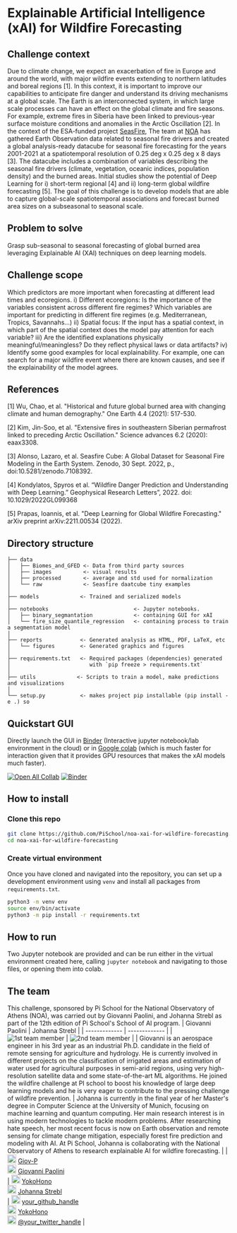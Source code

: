 # Explainable Artificial Intelligence (xAI) for Wildfire Forecasting

## Challenge context
Due to climate change, we expect an exacerbation of fire in Europe and around the world, with major wildfire events extending to northern latitudes and boreal regions [1]. In this context, it is important to improve our capabilities to anticipate fire danger and understand its driving mechanisms at a global scale. The Earth is an interconnected system, in which large scale processes can have an effect on the global climate and fire seasons. For example, extreme fires in Siberia have been linked to previous-year surface moisture conditions and anomalies in the Arctic Oscillation [2]. In the context of the ESA-funded project [SeasFire](https://seasfire.hua.gr/), The team at [NOA](http://orionlab.space.noa.gr/) has gathered Earth Observation data related to seasonal fire drivers and created a global analysis-ready datacube for seasonal fire forecasting for the years 2001-2021 at a spatiotemporal resolution of 0.25 deg x 0.25 deg x 8 days [3]. The datacube includes a combination of variables describing the seasonal fire drivers (climate, vegetation, oceanic indices, population density) and the burned areas. Initial studies show the potential of Deep Learning for i) short-term regional [4] and ii) long-term global wildfire forecasting [5]. The goal of this challenge is to develop models that are able to capture global-scale spatiotemporal associations and forecast burned area sizes on a subseasonal to seasonal scale.

## Problem to solve
Grasp sub-seasonal to seasonal forecasting of global burned area leveraging Explainable AI (XAI) techniques on deep learning models.

## Challenge scope
Which predictors are more important when forecasting at different lead times and ecoregions.
i) Different ecoregions: Is the importance of the variables consistent across different fire regimes? Which variables are important for predicting in different fire regimes (e.g. Mediterranean, Tropics, Savannahs…)
ii) Spatial focus: If the input has a spatial context, in which part of the spatial context does the model pay attention for each variable?
iii) Are the identified explanations physically meaningful/meaningless? Do they reflect physical laws or data artifacts?
iv) Identify some good examples for local explainability. For example, one can search for a major wildfire event where there are known causes, and see if the explainability of the model agrees.

## References
[1] Wu, Chao, et al. "Historical and future global burned area with changing climate and human demography." One Earth 4.4 (2021): 517-530.

[2] Kim, Jin-Soo, et al. "Extensive fires in southeastern Siberian permafrost linked to preceding Arctic Oscillation." Science advances 6.2 (2020): eaax3308.

[3] Alonso, Lazaro, et al. Seasfire Cube: A Global Dataset for Seasonal Fire Modeling in the Earth System. Zenodo, 30 Sept. 2022, p., doi:10.5281/zenodo.7108392.

[4] Kondylatos, Spyros et al. “Wildfire Danger Prediction and Understanding with Deep Learning.” Geophysical Research Letters”, 2022.  doi: 10.1029/2022GL099368

[5] Prapas, Ioannis, et al. "Deep Learning for Global Wildfire Forecasting." arXiv preprint arXiv:2211.00534 (2022).


## Directory structure

```
├── data
│   ├── Biomes_and_GFED <- Data from third party sources
│   ├── images          <- visual results
│   ├── processed       <- average and std used for normalization
│   └── raw             <- Seasfire daatcube tiny examples
│
├── models             <- Trained and serialized models
│
├── notebooks                           <- Jupyter notebooks.
│   ├── binary_segmantation             <- containing GUI for xAI
│   └── fire_size_quantile_regression   <- containing process to train a segmentation model
│
├── reports            <- Generated analysis as HTML, PDF, LaTeX, etc
│   └── figures        <- Generated graphics and figures
│
├── requirements.txt   <- Required packages (dependencies) generated 
│                         with `pip freeze > requirements.txt`
│
├── utils             <- Scripts to train a model, make predictions and visualizations
│
└── setup.py           <- makes project pip installable (pip install -e .) so 
```

## Quickstart GUI

Directly launch the GUI in [Binder](https://mybinder.readthedocs.io) (Interactive jupyter notebook/lab environment in the cloud) or in [Google colab](https://research.google.com/colaboratory/faq.html) (which is much faster for interaction given that it provides GPU resources that makes the xAI models much faster).

[![Open All Collab](https://colab.research.google.com/assets/colab-badge.svg)](https://colab.research.google.com/drive/1tMLrn1UdgDSnZHpH3Gsr_tOinuWcPiOj?usp=sharing)
[![Binder](https://mybinder.org/badge_logo.svg)](https://mybinder.org/v2/gh/PiSchool/noa-xai-for-wildfire-forecasting/build_binder?labpath=voila%2Frender%2Fmain%2Fnotebooks%2Fbinary_segmentation%2FGUI_Segmentation_Interpret.ipynb)

## How to install
### Clone this repo

```bash
git clone https://github.com/PiSchool/noa-xai-for-wildfire-forecasting.git
cd noa-xai-for-wildfire-forecasting
```
### Create virtual environment
Once you have cloned and navigated into the repository, you can set up a development environment using `venv` and install all packages from `requirements.txt`.

```bash
python3 -m venv env
source env/bin/activate
python3 -m pip install -r requirements.txt
```

## How to run
Two Jupyter notebook are provided and can be run either in the virtual environment created here, calling `jupyter notebook` and navigating to those files, or opening them into colab.

## The team
This challenge, sponsored by Pi School for the National Observatory of Athens (NOA), was carried out by Giovanni Paolini, and Johanna Strebl as part of the 12th edition of Pi School's School of AI program.
| Giovanni Paolini  | Johanna Strebl | 
| ------------- | ------------- | 
| ![1st team member](https://avatars.githubusercontent.com/u/73278942?v=4) | ![2nd team member](https://media.licdn.com/dms/image/C5603AQEMeBfjHTRBoQ/profile-displayphoto-shrink_800_800/0/1593677172106?e=1686787200&v=beta&t=gwLL1-rT8uTbDGDKomUJlJ8qXGHDddgSun0If5msx9U) | 
| Giovanni is an aerospace engineer in his 3rd year as an industrial Ph.D. candidate in the field of remote sensing for agriculture and hydrology. He is currently involved in different projects on the classification of irrigated areas and estimation of water used for agricultural purposes in semi-arid regions, using very high-resolution satellite data and some state-of-the-art ML algorithms. He joined the wildfire challenge at PI school to boost his knowledge of large deep learning models and he is very eager to contribute to the pressing challenge of wildfire prevention. | Johanna is currently in the final year of her Master's degree in Computer Science at the University of Munich, focusing on machine learning and quantum computing. Her main research interest is in using modern technologies to tackle modern problems. After researching hate speech, her most recent focus is now on Earth observation and remote sensing for climate change mitigation, especially forest fire prediction and modeling with AI. At Pi School, Johanna is collaborating with the National Observatory of Athens to research explainable AI for wildfire forecasting. | 
| <img src="https://camo.githubusercontent.com/b079fe922f00c4b86f1b724fbc2e8141c468794ce8adbc9b7456e5e1ad09c622/68747470733a2f2f6564656e742e6769746875622e696f2f537570657254696e7949636f6e732f696d616765732f7376672f6769746875622e737667" width="20"> [Giov-P](https://github.com/Giov-P)<br/> <img src="https://camo.githubusercontent.com/c8a9c5b414cd812ad6a97a46c29af67239ddaeae08c41724ff7d945fb4c047e5/68747470733a2f2f6564656e742e6769746875622e696f2f537570657254696e7949636f6e732f696d616765732f7376672f6c696e6b6564696e2e737667" width="20"> [Giovanni Paolini](https://www.linkedin.com/in/giovanni-paolini/)<br/> | <img src="https://camo.githubusercontent.com/b079fe922f00c4b86f1b724fbc2e8141c468794ce8adbc9b7456e5e1ad09c622/68747470733a2f2f6564656e742e6769746875622e696f2f537570657254696e7949636f6e732f696d616765732f7376672f6769746875622e737667" width="20"> [YokoHono](https://github.com/YokoHono)<br/> <img src="https://camo.githubusercontent.com/c8a9c5b414cd812ad6a97a46c29af67239ddaeae08c41724ff7d945fb4c047e5/68747470733a2f2f6564656e742e6769746875622e696f2f537570657254696e7949636f6e732f696d616765732f7376672f6c696e6b6564696e2e737667" width="20"> [Johanna Strebl](https://www.linkedin.com/in/johanna-strebl/)<br/> | <img src="https://camo.githubusercontent.com/b079fe922f00c4b86f1b724fbc2e8141c468794ce8adbc9b7456e5e1ad09c622/68747470733a2f2f6564656e742e6769746875622e696f2f537570657254696e7949636f6e732f696d616765732f7376672f6769746875622e737667" width="20"> [your_github_handle](https://github.com/your_github_handle)<br/> <img src="https://camo.githubusercontent.com/c8a9c5b414cd812ad6a97a46c29af67239ddaeae08c41724ff7d945fb4c047e5/68747470733a2f2f6564656e742e6769746875622e696f2f537570657254696e7949636f6e732f696d616765732f7376672f6c696e6b6564696e2e737667" width="20"> [YokoHono](https://linkedin.com/in/your_linkedin)<br/> <img src="https://camo.githubusercontent.com/35b0b8bfbd8840f35607fb56ad0a139047fd5d6e09ceb060c5c6f0a5abd1044c/68747470733a2f2f6564656e742e6769746875622e696f2f537570657254696e7949636f6e732f696d616765732f7376672f747769747465722e737667" width="20"> [@your_twitter_handle](https://twitter.com/your_twitter_handle) |
